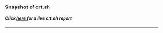 # 
### Snapshot of crt.sh
##### Click [here](https://crt.sh/?q=FD01901FE7C4F514D636DF64C0744AA4029DB916A36F28474C840E6807936A1E) for a live crt.sh report

---
